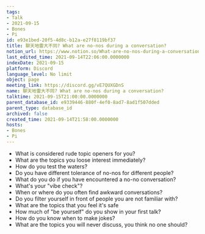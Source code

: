 ```yaml
---
tags:
- Talk
- 2021-09-15
- Bones
- Pi
id: e93e1bed-20f5-4d8c-b12a-e27f8119bf37
title: 聊天地雷大不同? What are no-nos during a conversation?
notion_url: https://www.notion.so/What-are-no-nos-during-a-conversation-e93e1bed20f54d8cb12ae27f8119bf37
last_edited_time: 2021-09-14T22:06:00.0000000
indexDate: 2021-09-15
platform: Discord
language_level: No limit
object: page
meeting_link: https://discord.gg/vE7QUXGDnS
name: 聊天地雷大不同? What are no-nos during a conversation?
talktime: 2021-09-15T21:00:00.0000000
parent_database_id: e9339446-880f-4ef0-8ad7-8ad1f507dded
parent_type: database_id
archived: false
created_time: 2021-09-14T21:58:00.0000000
hosts:
- Bones
- Pi
---
```



   - What is considered rude topic openers for you?
   - What are the topics you loose interest immediately?
   - How do you test the waters?
   - Do you have different tolerance of no-nos for different people?
   - What do you do if you have encountered a no-no conversation? 
   - What's your "vibe check"?
   - When or where do you often find awkward conversations?
   - Do you filter yourself in front of people you are not familiar with?
   - What are the topics that you feel it's safe
   - How much of "be yourself" do you show in your first talk?
   - How do you know when to make jokes?
   - What are the topics you will never discuss, you think no one should?









